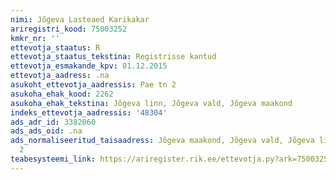 ```yaml
---
nimi: Jõgeva Lasteaed Karikakar
ariregistri_kood: 75003252
kmkr_nr: ''
ettevotja_staatus: R
ettevotja_staatus_tekstina: Registrisse kantud
ettevotja_esmakande_kpv: 01.12.2015
ettevotja_aadress: .na
asukoht_ettevotja_aadressis: Pae tn 2
asukoha_ehak_kood: 2262
asukoha_ehak_tekstina: Jõgeva linn, Jõgeva vald, Jõgeva maakond
indeks_ettevotja_aadressis: '48304'
ads_adr_id: 3382060
ads_ads_oid: .na
ads_normaliseeritud_taisaadress: Jõgeva maakond, Jõgeva vald, Jõgeva linn, Pae tn
  2
teabesysteemi_link: https://ariregister.rik.ee/ettevotja.py?ark=75003252&ref=rekvisiidid
---
```


